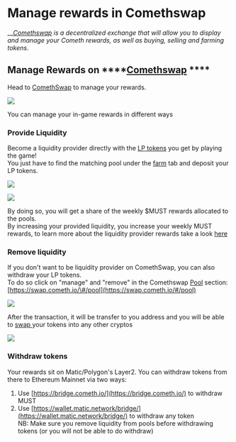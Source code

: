 # Manage rewards in Comethswap

\_\_[_Comethswap_](../comethswap-1/comethswap/) _is a decentralized exchange that will allow you to display and manage your Cometh rewards, as well as buying, selling and farming tokens._

## Manage Rewards on ****[**Comethswap**](https://swap.cometh.io/#/pool) ****

Head to [ComethSwap](https://swap.cometh.io/) to manage your rewards. 

![](../.gitbook/assets/pool.png)

You can manage your in-game rewards in different ways

### Provide Liquidity

Become a liquidity provider directly with the [LP tokens](./) you get by playing the game!   
You just have to find the matching pool under the [farm](https://swap.cometh.io/#/stake) tab and deposit your LP tokens. 

![](../.gitbook/assets/7e13269cd7fdd788f658a4ef614d136b.png)

![](../.gitbook/assets/f5e81200b99c8dac887fb33cc77c305e.png)

By doing so, you will get a share of the weekly $MUST rewards allocated to the pools.  
By increasing your provided liquidity, you increase your weekly MUST rewards, to learn more about the liquidity provider rewards take a look [here ](../comethswap-1/comethswap/)

### Remove liquidity

If you don't want to be liquidity provider on ComethSwap, you can also withdraw your LP tokens.  
To do so click on "manage" and "remove" in the Comethswap [Pool](https://swap.cometh.io/#/pool) section: [https://swap.cometh.io/\#/pool](https://swap.cometh.io/#/pool)

![](../.gitbook/assets/467de5bea81fd8b97b9b20f1892a9336.png)

After the transaction, it will be transfer to you address and you will be able to [swap ](https://swap.cometh.io/#/swap)your tokens into any other cryptos

![](../.gitbook/assets/40e1cb8f3fab579d5c5284985c35e021.png)

### Withdraw tokens

Your rewards sit on Matic/Polygon's Layer2. You can withdraw tokens from there to Ethereum Mainnet via two ways:  
1. Use [https://bridge.cometh.io/](https://bridge.cometh.io/) to withdraw MUST   
2. Use [https://wallet.matic.network/bridge/](https://wallet.matic.network/bridge/) to withdraw any token  
NB: Make sure you remove liquidity from pools before withdrawing tokens \(or you will not be able to do withdraw\)



